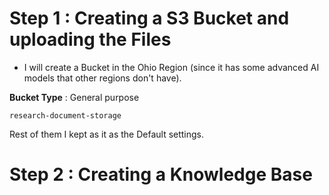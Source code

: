 
# Step 1 : Creating a S3 Bucket and uploading the Files

- I will create a Bucket in the Ohio Region (since it has some advanced AI models that other regions don't have).

**Bucket Type** : General purpose
```text
research-document-storage
```
Rest of them I kept as it as the Default settings.

# Step 2 : Creating a Knowledge Base

